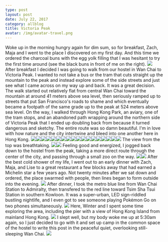 ```yaml
---
type: post
layout: post
date: July 22, 2017
category: allblog
title: Victoria Peak
avatar: /img/avatar-travel.png
---
```


Woke up in the morning hungry again for dim sum, so for breakfast, Zach, Maja and I went to the place I discovered on my first day. And this time we ordered the charcoal buns with the egg yolk filling that I was hesitant to try the first time around (see the black buns in front of me on the right). <img class='post-img' src='{{ "/img/travel/SE_Asia/Day5/IMG_20170722_101007.jpeg" }}'/> After breakfast I decided I was going to walk from our hostel in Wan Chai to Victoria Peak. I wanted to not take a bus or the tram that cuts straight up the mountain to the peak and instead explore some of the side streets and just see what I came across on my way up and back.  It was a great decision. The walk started out relatively flat from central Wan Chai toward the mountain at around 41 meters above sea level, then seriously ramped up to streets that put San Francisco's roads to shame and which eventually became a footpath of the same grade up to the peak at 524 meters above sea level. On the way, I walked through Hong Kong Park, an aviary, one of the tram stops, and an abandoned path wrapping around the northern side of Victoria Peak that I ended up doubling back from because it turned dangerous and sketchy. The entire route was so damn beautiful. I'm in love with how nature and the city intertwine and bleed into one another here in Hong Kong. <img class='post-img' src='{{ "/img/travel/SE_Asia/Day5/IMG_20170722_123729.jpeg" }}'/><img class='post-img' src='{{ "/img/travel/SE_Asia/Day5/IMG_20170722_124019.jpeg" }}'/><img class='post-img' src='{{ "/img/travel/SE_Asia/Day5/IMG_20170722_124516.jpeg" }}'/><img class='post-img' src='{{ "/img/travel/SE_Asia/Day5/IMG_20170722_124743.jpeg" }}'/><img class='post-img' src='{{ "/img/travel/SE_Asia/Day5/IMG_20170722_124858.jpeg" }}'/><img class='post-img' src='{{ "/img/travel/SE_Asia/Day5/IMG_20170722_125245.jpeg" }}'/><img class='post-img' src='{{ "/img/travel/SE_Asia/Day5/IMG_20170722_130048.jpeg" }}'/><img class='post-img' src='{{ "/img/travel/SE_Asia/Day5/IMG_20170722_130744.jpeg" }}'/><img class='post-img' src='{{ "/img/travel/SE_Asia/Day5/IMG_20170722_131315.jpeg" }}'/><img class='post-img' src='{{ "/img/travel/SE_Asia/Day5/IMG_20170722_131804.jpeg" }}'/><img class='post-img' src='{{ "/img/travel/SE_Asia/Day5/IMG_20170722_131938.jpeg" }}'/><img class='post-img' src='{{ "/img/travel/SE_Asia/Day5/IMG_20170722_133201.jpeg" }}'/><img class='post-img' src='{{ "/img/travel/SE_Asia/Day5/IMG_20170722_134652.jpeg" }}'/><img class='post-img' src='{{ "/img/travel/SE_Asia/Day5/IMG_20170722_134733.jpeg" }}'/><img class='post-img' src='{{ "/img/travel/SE_Asia/Day5/IMG_20170722_134850.jpeg" }}'/><img class='post-img' src='{{ "/img/travel/SE_Asia/Day5/IMG_20170722_140923.jpeg" }}'/><img class='post-img' src='{{ "/img/travel/SE_Asia/Day5/IMG_20170722_141225.jpeg" }}'/><img class='post-img' src='{{ "/img/travel/SE_Asia/Day5/IMG_20170722_141517.jpeg" }}'/> The view from the top was breathtaking. <img class='post-img' src='{{ "/img/travel/SE_Asia/Day5/IMG_20170722_142454.jpeg" }}'/><img class='post-img' src='{{ "/img/travel/SE_Asia/Day5/IMG_20170722_143254.jpeg" }}'/> Feeling good and energized, I jogged back down to the hostel from the peak, taking a more direct route through the center of the city, and passing through a small zoo on the way. <img class='post-img' src='{{ "/img/travel/SE_Asia/Day5/IMG_20170722_150140.jpeg" }}'/><img class='post-img' src='{{ "/img/travel/SE_Asia/Day5/IMG_20170722_150859.jpeg" }}'/> After the best cold shower of my life, I went out to an early dinner with Zach, Maja, and Lise to a great restaurant a few blocks away that had earned a Michelin star a few years ago. Not twenty minutes after we sat down and ordered, the place swarmed with people, then lines began to form outside into the evening. <img class='post-img' src='{{ "/img/travel/SE_Asia/Day5/IMG_20170722_175010.jpeg" }}'/> After dinner, I took the metro blue line from Wan Chai Station to Admiralty, then transfered to the red line toward Tsim Sha Tsui Station in southern Kowloon. It was a super-urban, LED sign-riddled bustling nightlife, and I even got to see someone playing Pokémon Go on two phones simultaneously. <img class='post-img' src='{{ "/img/travel/SE_Asia/Day5/IMG_20170722_194053.jpeg" }}'/> Here, Winter and I spent some time exploring the area, including the pier with a view of Hong Kong Island from mainland Hong Kong. <img class='post-img' src='{{ "/img/travel/SE_Asia/Day5/IMG_20170722_213125.jpeg" }}'/> I slept well, but my body woke me up at 5:30am again, so I just decided to go with it and set up camp in the common space of the hostel to write this post in the peaceful quiet, overlooking still-sleeping Wan Chai. <img class='post-img' src='{{ "/img/travel/SE_Asia/Day5/IMG_20170723_061527.jpeg" }}'/>

